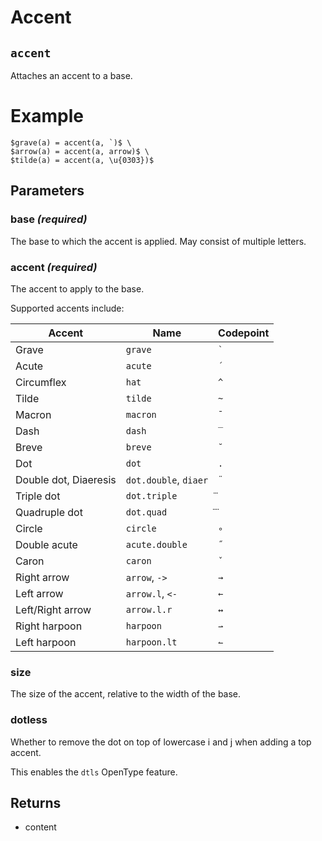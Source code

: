 # Accent

## `accent`

Attaches an accent to a base.

# Example
```example
$grave(a) = accent(a, `)$ \
$arrow(a) = accent(a, arrow)$ \
$tilde(a) = accent(a, \u{0303})$
```

## Parameters

### base *(required)*

The base to which the accent is applied. May consist of multiple
letters.



### accent *(required)*

The accent to apply to the base.

Supported accents include:

| Accent        | Name            | Codepoint |
| ------------- | --------------- | --------- |
| Grave         | `grave`         | <code>&DiacriticalGrave;</code> |
| Acute         | `acute`         | `´`       |
| Circumflex    | `hat`           | `^`       |
| Tilde         | `tilde`         | `~`       |
| Macron        | `macron`        | `¯`       |
| Dash          | `dash`          | `‾`       |
| Breve         | `breve`         | `˘`       |
| Dot           | `dot`           | `.`       |
| Double dot, Diaeresis | `dot.double`, `diaer` | `¨` |
| Triple dot    | `dot.triple`    | <code>&tdot;</code> |
| Quadruple dot | `dot.quad`      | <code>&DotDot;</code> |
| Circle        | `circle`        | `∘`       |
| Double acute  | `acute.double`  | `˝`       |
| Caron         | `caron`         | `ˇ`       |
| Right arrow   | `arrow`, `->`   | `→`       |
| Left arrow    | `arrow.l`, `<-` | `←`       |
| Left/Right arrow | `arrow.l.r`  | `↔`       |
| Right harpoon | `harpoon`       | `⇀`       |
| Left harpoon  | `harpoon.lt`    | `↼`       |

### size 

The size of the accent, relative to the width of the base.



### dotless 

Whether to remove the dot on top of lowercase i and j when adding a top
accent.

This enables the `dtls` OpenType feature.



## Returns

- content

